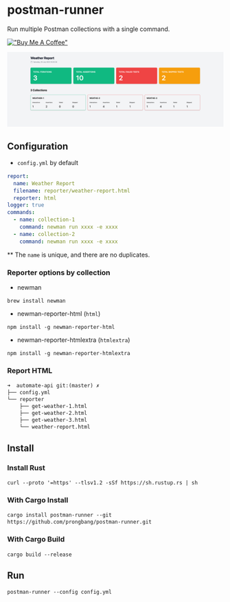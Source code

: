 # postman-runner

Run multiple Postman collections with a single command.

[!["Buy Me A Coffee"](https://www.buymeacoffee.com/assets/img/custom_images/orange_img.png)](https://www.buymeacoffee.com/prongbang)

![preview.png](screenshots/preview.png)

## Configuration

- `config.yml` by default

```yaml
report:
  name: Weather Report
  filename: reporter/weather-report.html
  reporter: html
logger: true
commands:
  - name: collection-1
    command: newman run xxxx -e xxxx
  - name: collection-2
    command: newman run xxxx -e xxxx
```

** The `name` is unique, and there are no duplicates.

### Reporter options by collection

- newman

```shell
brew install newman
```

- newman-reporter-html (`html`)

```shell
npm install -g newman-reporter-html
```

- newman-reporter-htmlextra (`htmlextra`)

```shell
npm install -g newman-reporter-htmlextra
```

### Report HTML

```shell
➜  automate-api git:(master) ✗ 
├── config.yml
└── reporter
    ├── get-weather-1.html
    ├── get-weather-2.html
    ├── get-weather-3.html
    └── weather-report.html
```

## Install

### Install Rust

```shell
curl --proto '=https' --tlsv1.2 -sSf https://sh.rustup.rs | sh
```

### With Cargo Install

```shell
cargo install postman-runner --git https://github.com/prongbang/postman-runner.git
```

### With Cargo Build

```shell
cargo build --release
```

## Run

```shell
postman-runner --config config.yml
```
